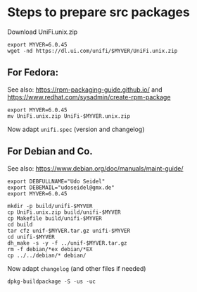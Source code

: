 # Steps to prepare src packages

Download UniFi.unix.zip

```
export MYVER=6.0.45
wget -nd https://dl.ui.com/unifi/$MYVER/UniFi.unix.zip
```


## For Fedora:

See also: https://rpm-packaging-guide.github.io/ and
 https://www.redhat.com/sysadmin/create-rpm-package

```
export MYVER=6.0.45
mv UniFi.unix.zip UniFi-$MYVER.unix.zip
```
Now adapt `unifi.spec` (version and changelog)

## For Debian and Co.

See also: https://www.debian.org/doc/manuals/maint-guide/

```
export DEBFULLNAME="Udo Seidel"
export DEBEMAIL="udoseidel@gmx.de"
export MYVER=6.0.45

mkdir -p build/unifi-$MYVER
cp UniFi.unix.zip build/unifi-$MYVER
cp Makefile build/unifi-$MYVER
cd build
tar cfz unif-$MYVER.tar.gz unifi-$MYVER
cd unifi-$MYVER
dh_make -s -y -f ../unif-$MYVER.tar.gz
rm -f debian/*ex debian/*EX
cp ../../debian/* debian/
```

Now adapt `changelog` (and other files if needed)

```
dpkg-buildpackage -S -us -uc
```


